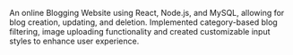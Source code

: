 An online Blogging Website using React, Node.js, and MySQL, allowing for blog creation, updating, and deletion. 
Implemented category-based blog filtering, image uploading functionality and created customizable input styles to enhance user experience. 
